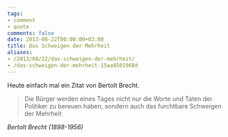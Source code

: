 ```yaml
---
tags:
- comment
- quote
comments: false
date: 2013-08-22T00:00:00+02:00
title: Das Schweigen der Mehrheit
aliases:
- /2013/08/22/das-schweigen-der-mehrheit/
- /das-schweigen-der-mehrheit-15aa4501968d
---
```


Heute einfach mal ein Zitat von Bertolt Brecht.

> Die Bürger werden eines Tages nicht nur die Worte und Taten der Politiker zu bereuen haben, sondern auch das furchtbare Schweigen der Mehrheit  

_Bertolt Brecht (1898-1956)_
